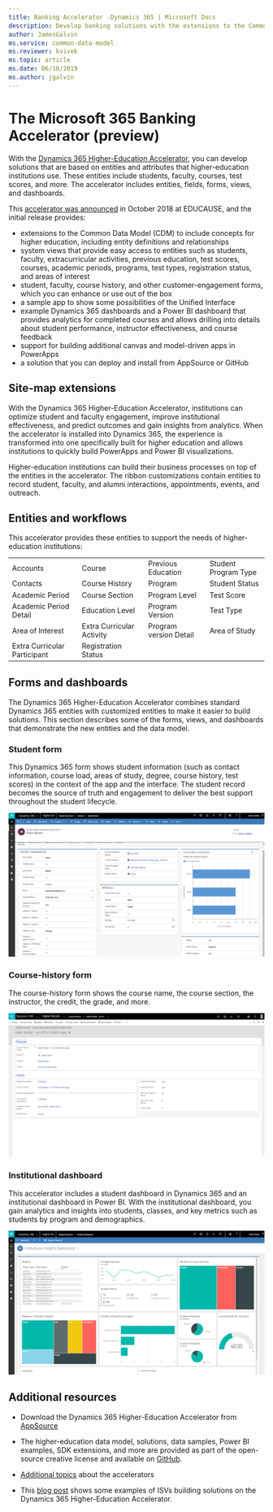 ```yaml
---
title: Banking Accelerator -Dynamics 365 | Microsoft Docs
description: Develop banking solutions with the extensions to the Common Data Model and the built-in forms, views, and dashboards of the Dynamics 365 Banking Accelerator.
author: JamesGalvin
ms.service: common-data-model
ms.reviewer: kvivek
ms.topic: article
ms.date: 06/10/2019
ms.author: jgalvin
---
```



# The Microsoft 365 Banking Accelerator (preview)

With the [Dynamics 365 Higher-Education Accelerator](https://appsource.microsoft.com/product/dynamics-365/mshied.highereducationcommondatamodel?tab=Overview), you can develop solutions that are based on entities and attributes that higher-education institutions use. These entities include students, faculty, courses, test scores, and more. The accelerator includes entities, fields, forms, views, and dashboards.

This [accelerator was announced](https://educationblog.microsoft.com/2018/10/transforming-higher-education-to-address-the-skills-gap/) in October 2018 at EDUCAUSE, and the initial release provides:

- extensions to the Common Data Model (CDM) to include concepts for higher education, including entity definitions and relationships
- system views that provide easy access to entities such as students, faculty, extracurricular activities, previous education, test scores, courses, academic periods, programs, test types, registration status, and areas of interest
- student, faculty, course history, and other customer-engagement forms, which you can enhance or use out of the box
- a sample app to show some possibilities of the Unified Interface
- example Dynamics 365 dashboards and a Power BI dashboard that provides analytics for completed courses and allows drilling into details about student performance, instructor effectiveness, and course feedback
- support for building additional canvas and model-driven apps in PowerApps
- a solution that you can deploy and install from AppSource or GitHub

## Site-map extensions

With the Dynamics 365 Higher-Education Accelerator, institutions can optimize student and faculty engagement, improve institutional effectiveness, and predict outcomes and gain insights from analytics. When the accelerator is installed into Dynamics 365, the experience is transformed into one specifically built for higher education and allows institutions to quickly build PowerApps and Power BI visualizations.

Higher-education institutions can build their business processes on top of the entities in the accelerator. The ribbon customizations contain entities to record student, faculty, and alumni interactions, appointments, events, and outreach.

## Entities and workflows

This accelerator provides these entities to support the needs of higher-education institutions:

| | | | |
| ------- | -----------------|------------------| ------------|
|Accounts |Course |Previous Education |Student Program Type|
|Contacts |Course History |Program |Student Status|
|Academic Period |Course Section |Program Level |Test Score|
|Academic Period Detail |Education Level |Program Version |Test Type|
|Area of Interest |Extra Curricular Activity| Program version Detail |Area of Study|
|Extra Curricular Participant |Registration Status |

## Forms and dashboards

The Dynamics 365 Higher-Education Accelerator combines standard Dynamics 365 entities with customized entities to make it easier to build solutions. This section describes some of the forms, views, and dashboards that demonstrate the new entities and the data model.

### Student form

This Dynamics 365 form shows student information (such as contact information, course load, areas of study, degree, course history, test scores) in the context of the app and the interface. The student record becomes the source of truth and engagement to deliver the best support throughout the student lifecycle.

![Student form](media/hied-student.png)

### Course-history form

The course-history form shows the course name, the course section, the instructor, the credit, the grade, and more.

![Course history form](media/hied-coursehistory.png)

### Institutional dashboard

This accelerator includes a student dashboard in Dynamics 365 and an institutional dashboard in Power BI. With the institutional dashboard, you gain analytics and insights into students, classes, and key metrics such as students by program and demographics.

![Institutional dashboards](media/hied-dashboard.png)

## Additional resources

- Download the Dynamics 365 Higher-Education Accelerator from [AppSource](https://appsource.microsoft.com/product/dynamics-365/mshied.highereducationcommondatamodel?tab=Overview)

- The higher-education data model, solutions, data samples, Power BI examples, SDK extensions, and more are provided as part of the open-source creative license and available on [GitHub](https://github.com/microsoft/Industry-Accelerator-Education/tree/master/samplecode/analytics).

- [Additional topics](https://community.dynamics.com/365/b/dynamics365isvsuccess/archive/2018/08/01/dynamics-365-brings-industry-focus-through-the-microsoft-power-platform-and-solution-accelerators) about the accelerators

- This [blog post](https://community.dynamics.com/365/b/dynamics365isvsuccess/archive/2018/10/30/early-isvs-building-on-the-new-higher-education-accelerator-and-the-microsoft-power-platform) shows some examples of ISVs building solutions on the Dynamics 365 Higher-Education Accelerator.
